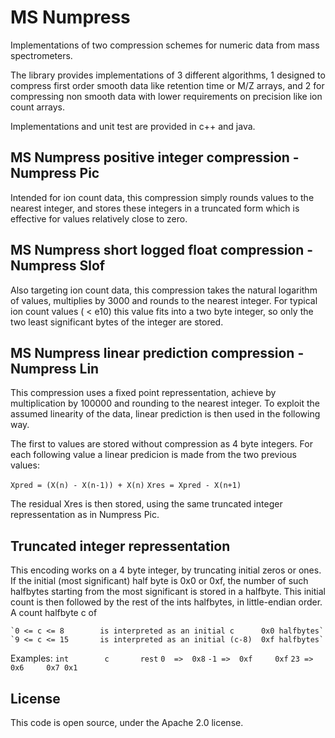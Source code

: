MS Numpress
===========

Implementations of two compression schemes for numeric data from mass spectrometers.

The library provides implementations of 3 different algorithms, 
1 designed to compress first order smooth data like retention 
time or M/Z arrays, and 2 for compressing non smooth data with
lower requirements on precision like ion count arrays.

Implementations and unit test are provided in c++ and java.


MS Numpress positive integer compression - Numpress Pic 
-------------------------------------------------------

Intended for ion count data, this compression simply rounds values 
to the nearest integer, and stores these integers in a truncated 
form which is effective for values relatively close to zero. 


MS Numpress short logged float compression - Numpress Slof 
----------------------------------------------------------

Also targeting ion count data, this compression takes the natural
logarithm of values, multiplies by 3000 and rounds to the nearest 
integer. For typical ion count values ( < e10) this value fits into
a two byte integer, so only the two least significant bytes of the 
integer are stored.


MS Numpress linear prediction compression - Numpress Lin 
--------------------------------------------------------

This compression uses a fixed point repressentation, achieve by 
multiplication by 100000 and rounding to the nearest integer. To 
exploit the assumed linearity of the data, linear prediction is 
then used in the following way. 

The first to values are stored without compression as 4 byte integers.
For each following value a linear predicion is made from the two previous
values:

`Xpred = (X(n) - X(n-1)) + X(n)`
`Xres = Xpred - X(n+1)`

The residual Xres is then stored, using the same truncated integer repressentation 
as in Numpress Pic.  


Truncated integer repressentation 
---------------------------------

This encoding works on a 4 byte integer, by truncating initial zeros or ones.
If the initial (most significant) half byte is 0x0 or 0xf, the number of such 
halfbytes starting from the most significant is stored in a halfbyte. This initial 
count is then followed by the rest of the ints halfbytes, in little-endian order. 
A count halfbyte c of

	`0 <= c <= 8 		is interpreted as an initial c 		0x0 halfbytes`
	`9 <= c <= 15		is interpreted as an initial (c-8) 	0xf halfbytes`

Examples:
`int		c		rest`
`0 	=> 	0x8`
`-1	=>	0xf		0xf`
`23	=>	0x6 	0x7	0x1`



License 
-------

This code is open source, under the Apache 2.0 license.
